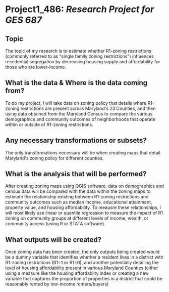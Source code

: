 # Project1_486: *Research Project for GES 687*

## Topic
The topic of my research is to estimate whether R1-zoning restrictions (commonly referred to as "single family zoning restrictions") influences resedential segregation by decreasing housing supply and affordability for those who are lower-income.

## What is the data & Where is the data coming from? 
To do my project, I will take data on zoning policy that details where R1-zoning restrictions are present across Maryland's 23 Counties, and then using data obtained from the Maryland Census to compare the various demographics and community outcomes of neighborhoods that operate within or outside of R1-zoning restrictions. 

## Any necessary transformations or subsets? 
The only transformations necessary will be when creating maps that detail Maryland's zoning policy for different counties. 

## What is the analysis that will be performed? 
After creating zoning maps using QGIS software, data on demographics and census data will be compared with the data within the zoning maps to estimate the relationship existing between R1-zoning restrictions and community outcomes such as median income, educational attainment, property value, and housing affordability. To meausre these relationships, I will most likely use linear or quantile regression to measure the impact of R1 zoning on community groups at different levels of income, wealth, or community access (using R or STATA software). 

## What outputs will be created? 
Once zoning data has been created, the only outputs being created would be a dummy variable that identifies whether a resident lives in a district with R1-zoning restrictions (R1=1 or R1=0), and another potentially detailing the level of housing affordability present in various Maryland Counties (either using a measure like the housing affordabilty index or creating a new variable that captures the proportion of properties in a district that could be reasonably rented by low-income renters/buyers) 
